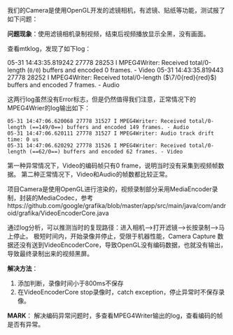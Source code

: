 
我们的Camera是使用OpenGL开发的滤镜相机，有滤镜、贴纸等功能，测试报了如下问题：

**问题现象**：使用滤镜相机录制视频，结束后视频播放显示全黑，没有画面。

查看mtklog，发现了如下log：

05-31 14:43:35.819242 27778 28253 I MPEG4Writer: Received total/0-length (<code class="highlighter-rouge">0/0</code>) buffers and encoded 0 frames. - Video
05-31 14:43:35.819443 27778 28252 I MPEG4Writer: Received total/0-length ($\7/0{red}{red}$) buffers and encoded 7 frames. - Audio


这两行log虽然没有Error标志，但是仍然值得我们注意，正常情况下的MPEG4Wrier的log输出如下：
~~~text
05-31 14:47:06.620068 27778 31527 I MPEG4Writer: Received total/0-length (==149/0==) buffers and encoded 149 frames. - Audio
05-31 14:47:06.620111 27778 31527 I MPEG4Writer: Audio track drift time: 0 us
05-31 14:47:06.620292 27778 31526 I MPEG4Writer: Received total/0-length (==62/0==) buffers and encoded 62 frames. - Video
~~~

第一种异常情况下，Video的编码帧只有0 frame，说明当时没有采集到视频帧数据。
第二种正常情况下，Video和Audio的帧数都比较正常。

项目Camera是使用OpenGL进行渲染的，视频录制部分采用MediaEncoder录制，封装的MediaCodec，参考https://github.com/google/grafika/blob/master/app/src/main/java/com/android/grafika/VideoEncoderCore.java

通过log分析，可以推测当时的复现路径：进入相机-->打开滤镜-->长按录制-->马上停止。
极短时间内，开始录像并停止，受限于机器性能，Camera Capture 数据还没有送到VideoEncoderCore，导致OpenGL没有编码数据，也就没有输出，导致最终录制出来的视频黑屏。

**解决方法**：

1. 添加判断，录像时间小于800ms不保存
1. 在VideoEncoderCore stop录像时，catch exception，停止异常时不保存录像。

**MARK**：
解决编码异常问题时，多查看MPEG4Writer输出的log，查看编码的帧是否有异常。
